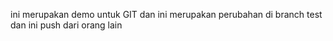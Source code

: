 ini merupakan demo untuk GIT
dan ini merupakan perubahan di branch test
dan ini push dari orang lain
